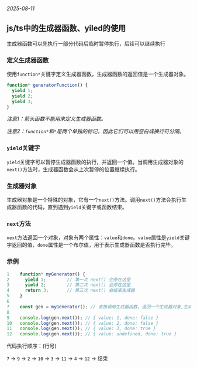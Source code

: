 *2025-08-11*

## js/ts中的生成器函数、yiled的使用

生成器函数可以先执行一部分代码后临时暂停执行，后续可以继续执行

### 定义生成器函数

使用`function*`关键字定义生成器函数，生成器函数的返回值是一个生成器对象。

```js
function* generatorFunction() {
  yield 1;
  yield 2;
  yield 3;
}
```

*注意1：箭头函数不能用来定义生成器函数。*

*注意2：`function*`和`*`是两个单独的标记，因此它们可以用空白或换行符分隔。*

### `yield`关键字

`yield`关键字可以暂停生成器函数的执行，并返回一个值。当调用生成器对象的`next()`方法时，生成器函数会从上次暂停的位置继续执行。

### 生成器对象

生成器对象是一个特殊的对象，它有一个`next()`方法。调用`next()`方法会执行生成器函数的代码，直到遇到`yield`关键字或函数结束。

### `next`方法

`next`方法返回一个对象，对象有两个属性：`value`和`done`。`value`属性是`yield`关键字返回的值，`done`属性是一个布尔值，用于表示生成器函数是否执行完毕。

### 示例

```js
1    function* myGenerator() {
2      yield 1;        // 第一次 next() 会停在这里
3      yield 2;        // 第二次 next() 会停在这里
4      return 3;       // 第三次 next() 会结束生成器
5    }
6    
7    const gen = myGenerator(); // 直接调用生成器函数，返回一个生成器对象,生成器函数体中的代码不会执行，直到第一次调用next方法
8    
9    console.log(gen.next()); // { value: 1, done: false }
10   console.log(gen.next()); // { value: 2, done: false }
11   console.log(gen.next()); // { value: 3, done: true }
12   console.log(gen.next()); // { value: undefined, done: true }
```

代码执行顺序：(行号)

`7` -> `9` -> `2` -> `10` -> `3` -> `11` -> `4` -> `12` -> 结束